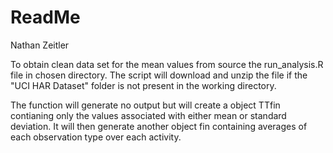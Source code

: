 # ReadMe
Nathan Zeitler  

To obtain clean data set for the mean values from source the run_analysis.R file in chosen directory.  The script will download and unzip the file if the "UCI HAR Dataset" folder is not present in the working directory.

The function will generate no output but will create a object TTfin contianing only the values associated with either mean or standard deviation.  It will then generate another object fin containing averages of each observation type over each activity.  
